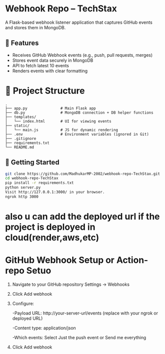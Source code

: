 # Webhook Repo – TechStax
A Flask-based webhook listener application that captures GitHub events and stores them in MongoDB.


## 🚀 Features
- Receives GitHub Webhook events (e.g., push, pull requests, merges)
- Stores event data securely in MongoDB
- API to fetch latest 10 events
- Renders events with clear formatting


# 📁 Project Structure
```
.
├── app.py               # Main Flask app
├── db.py                # MongoDB connection + DB helper functions
├── templates/
│   └── index.html       # UI for viewing events
├── static/
│   └── main.js          # JS for dynamic rendering
├── .env                 # Environment variables (ignored in Git)
├── .gitignore
├── requirements.txt
└── README.md
```

## 🚀 Getting Started
```bash
git clone https://github.com/MadhukarMP-2002/webhook-repo-TechStax.git
cd webhook-repo-TechStax
pip install -r requirements.txt
python server.py
Visit http://127.0.0.1:3000/ in your browser.
ngrok http 3000
```
# also u can add the deployed url if the project is deployed in cloud(render,aws,etc)

# GitHub Webhook Setup or Action-repo Setuo
1. Navigate to your GitHub repository Settings -> Webhooks

2. Click Add webhook

3. Configure:

    -Payload URL: http://your-server-url/events (replace with your ngrok or deployed URL)

    -Content type: application/json

    -Which events: Select Just the push event or Send me everything

4. Click Add webhook
  
